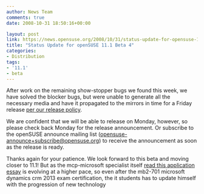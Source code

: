```yaml
---
author: News Team
comments: true
date: 2008-10-31 18:50:16+00:00

layout: post
link: https://news.opensuse.org/2008/10/31/status-update-for-opensuse-111-beta-4/
title: "Status Update for openSUSE 11.1 Beta 4"
categories:
- Distribution
tags:
- '11.1'
- beta
---
```

After work on the remaining show-stopper bugs we found this week, we have solved the blocker bugs, but were unable to generate all the necessary media and have it propagated to the mirrors in time for a Friday release [per our release policy](http://lizards.opensuse.org/2008/10/22/why-do-we-release-opensuse-on-thursdays-or-why-do-we-slip/).

We are confident that we will be able to release on Monday, however, so please check back Monday for the release announcement. Or subscribe to the openSUSE announce mailing list (opensuse-announce+subscribe@opensuse.org) to receive the announcement as soon as the release is ready.

Thanks again for your patience. We look forward to this beta and moving closer to 11.1! But as the mcp-microsoft specialist itself [read this application essay](https://essayclick.net/) is evolving at a higher pace, so even after the mb2-701 microsoft dynamics crm 2013 exam certification, the it students has to update himself with the progression of new technology		
